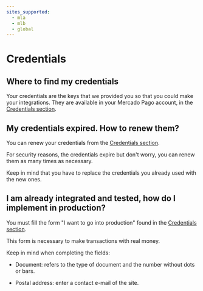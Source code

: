 ```yaml
---
sites_supported:
  - mla
  - mlb
  - global
---
```


# Credentials

## Where to find my credentials

Your credentials are the keys that we provided you so that you could make your integrations. They are available in your Mercado Pago account, in the [Credentials section](https://www.mercadopago.com/mla/account/credentials).

## My credentials expired. How to renew them?

You can renew your credentials from the [Credentials section](https://www.mercadopago.com/mla/account/credentials).

For security reasons, the credentials expire but don't worry, you can renew them as many times as necessary.

Keep in mind that you have to replace the credentials you already used with the new ones.

## I am already integrated and tested, how do I implement in production?

You must fill the form "I want to go into production" found in the [Credentials section](https://www.mercadopago.com/mla/account/credentials).

This form is necessary to make transactions with real money.

Keep in mind when completing the fields:

- Document: refers to the type of document and the number without dots or bars.

- Postal address: enter a contact e-mail of the site.